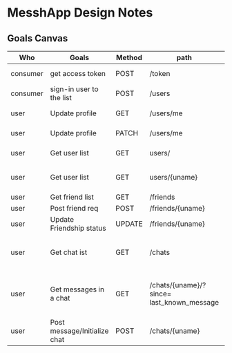 # MesshApp Design Notes


## Goals Canvas

Who| Goals   |Method |path   |body   | returns
----| ----    |---    |----   |----   | ----
consumer | get access token | POST | /token | user credentials | token
consumer | sign-in user to the list | POST | /users| user credentials | user info
user | Update profile | GET | /users/me | -  | user profile
user | Update profile | PATCH | /users/me | profile details | user profile
user | Get user list | GET | users/ | - | List of user profiles
user | Get user list | GET | users/{uname} | - | user profile (public)
user | Get friend list | GET | /friends | - | friend list
user | Post friend req | POST | /friends/{uname}| - | friend list
user | Update Friendship status | UPDATE | /friends/{uname}| - | friend list
user | Get chat ist | GET | /chats | - | list of users who chatted before|
user | Get messages in a chat| GET | /chats/{uname}/?since= last_known_message | - | List of messages (optionally from a timestamp)
user | Post message/Initialize chat| POST | /chats/{uname} | Message Body | Send message

